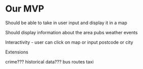 # Our MVP

Should be able to take in user input and display it in a map

Should display information about the area
  pubs
  weather
  events

Interactivity - user can click on map or input postcode or city  





Extensions

crime???
historical data???
bus routes
taxi

